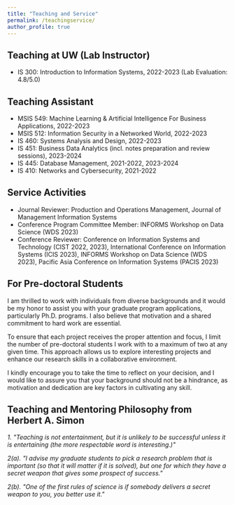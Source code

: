 ```yaml
---
title: "Teaching and Service"
permalink: /teachingservice/
author_profile: true
---
```


## Teaching at UW (Lab Instructor)
- IS 300: Introduction to Information Systems, 2022-2023 (Lab Evaluation: 4.8/5.0)


## Teaching Assistant
- MSIS 549: Machine Learning & Artificial Intelligence For Business Applications, 2022-2023
- MSIS 512: Information Security in a Networked World, 2022-2023
- IS 460: Systems Analysis and Design, 2022-2023
- IS 451: Business Data Analytics (incl. notes preparation and review sessions), 2023-2024
- IS 445: Database Management, 2021-2022, 2023-2024
- IS 410: Networks and Cybersecurity, 2021-2022

## Service Activities
- Journal Reviewer: Production and Operations Management, Journal of Management Information Systems
- Conference Program Committee Member: INFORMS Workshop on Data Science (WDS 2023)
- Conference Reviewer: Conference on Information Systems and Technology (CIST 2022, 2023), International Conference on Information Systems (ICIS 2023), INFORMS Workshop on Data Science (WDS 2023), Pacific Asia Conference on Information Systems (PACIS 2023)

## For Pre-doctoral Students
I am thrilled to work with individuals from diverse backgrounds and it would be my honor to assist you with your graduate program applications, particularly Ph.D. programs. I also believe that motivation and a shared commitment to hard work are essential.

To ensure that each project receives the proper attention and focus, I limit the number of pre-doctoral students I work with to a maximum of two at any given time. This approach allows us to explore interesting projects and enhance our research skills in a collaborative environment.

I kindly encourage you to take the time to reflect on your decision, and I would like to assure you that your background should not be a hindrance, as motivation and dedication are key factors in cultivating any skill.

## Teaching and Mentoring Philosophy from Herbert A. Simon
*1. "Teaching is not entertainment, but it is unlikely to be successful unless it is entertaining (the more respectable word is interesting.)"*

*2(a). "I advise my graduate students to pick a research problem that is important (so that it will matter if it is solved), but one for which they have a secret weapon that gives some prospect of success."*

*2(b). "One of the first rules of science is if somebody delivers a secret weapon to you, you better use it."*
